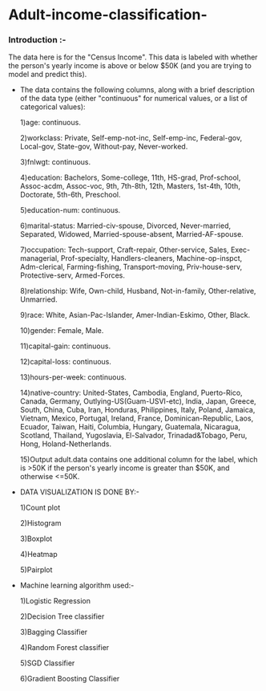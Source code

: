 # Adult-income-classification-
### Introduction :-

The data here is for the "Census Income". This data is labeled with whether the person's yearly income is above or below $50K (and you are trying to model and predict this).

- The data contains the following columns, along with a brief description of the data type (either "continuous" for numerical values, or a list of categorical values):

   1)age: continuous.

   2)workclass: Private, Self-emp-not-inc, Self-emp-inc, Federal-gov, Local-gov, State-gov, Without-pay, Never-worked.

   3)fnlwgt: continuous.

   4)education: Bachelors, Some-college, 11th, HS-grad, Prof-school, Assoc-acdm, Assoc-voc, 9th, 7th-8th, 12th, Masters, 1st-4th, 10th, Doctorate, 5th-6th, Preschool.

   5)education-num: continuous.

   6)marital-status: Married-civ-spouse, Divorced, Never-married, Separated, Widowed, Married-spouse-absent, Married-AF-spouse.

   7)occupation: Tech-support, Craft-repair, Other-service, Sales, Exec-managerial, Prof-specialty, Handlers-cleaners, Machine-op-inspct, Adm-clerical, Farming-fishing, Transport-moving, Priv-house-serv, Protective-serv, Armed-Forces.

   8)relationship: Wife, Own-child, Husband, Not-in-family, Other-relative, Unmarried.

   9)race: White, Asian-Pac-Islander, Amer-Indian-Eskimo, Other, Black.

   10)gender: Female, Male.

   11)capital-gain: continuous.

   12)capital-loss: continuous.

   13)hours-per-week: continuous.

   14)native-country: United-States, Cambodia, England, Puerto-Rico, Canada, Germany, Outlying-US(Guam-USVI-etc), India, Japan, Greece, South, China, Cuba, Iran, Honduras, Philippines, Italy, Poland, Jamaica, Vietnam, Mexico, Portugal, Ireland, France, Dominican-Republic, Laos, Ecuador, Taiwan, Haiti, Columbia, Hungary, Guatemala, Nicaragua, Scotland, Thailand, Yugoslavia, El-Salvador, Trinadad&Tobago, Peru, Hong, Holand-Netherlands.

   15)Output adult.data contains one additional column for the label, which is >50K if the person's yearly income is greater than $50K, and otherwise <=50K.

- DATA VISUALIZATION IS DONE BY:-

   1)Count plot

   2)Histogram 

   3)Boxplot

   4)Heatmap 

   5)Pairplot 

- Machine learning algorithm used:-

  1)Logistic Regression 
 
  2)Decision Tree classifier 

  3)Bagging Classifier 

  4)Random Forest classifier 

  5)SGD Classifier 

  6)Gradient Boosting Classifier 


